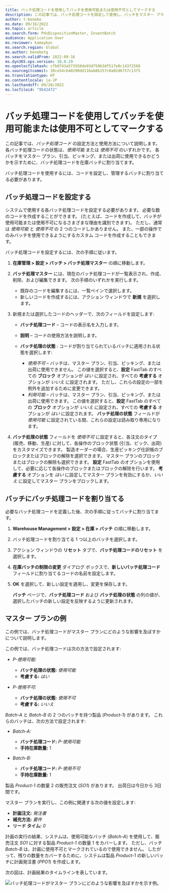 ```yaml
---
title: バッチ処理コードを使用してバッチを使用可能または使用不可としてマークする
description: この記事では、バッチ処理コードを設定して使用し、バッチをマスター プラン、引当、ピッキング、および出荷で使用できるまたは使用できないとマークする方法について説明します。
author: t-benebo
ms.date: 09/16/2022
ms.topic: article
ms.search.form: PdsDispositionMaster, InventBatch
audience: Application User
ms.reviewer: kamaybac
ms.search.region: Global
ms.author: benebotg
ms.search.validFrom: 2022-09-16
ms.dyn365.ops.version: 10.0.29
ms.openlocfilehash: cfb0743a573550de93d75063df517e0c143f2568
ms.sourcegitcommit: 20ce54cb40290dd116ab8b157c0a02d6757c13f5
ms.translationtype: HT
ms.contentlocale: ja-JP
ms.lasthandoff: 09/20/2022
ms.locfileid: "9542472"
---
```

# <a name="use-batch-disposition-codes-to-mark-batches-as-available-or-unavailable"></a>バッチ処理コードを使用してバッチを使用可能または使用不可としてマークする

この記事では、*バッチ処理コード* の設定方法と使用方法について説明します。 各バッチ処理コードの状態は、*使用可能* または *使用不可* のいずれかです。 各バッチをマスター プラン、引当、ピッキング、または出荷に使用できるかどうかを示すために、バッチ処理コードを在庫バッチに割り当てます。

バッチ処理コードを使用するには、コードを設定し、管理するバッチに割り当てる必要があります。

## <a name="set-up-batch-disposition-codes"></a>バッチ処理コードを設定する

システムで使用する各バッチ処理コードを設定する必要があります。 必要な数のコードを作成することができます。 (たとえば、コードを作成して、バッチが使用可能または使用不可になるさまざまな理由を識別できます)。 ただし、通常は *使用可能* と *使用不可* の 2 つのコードしかありません。 また、一部の操作でのみバッチを使用できるようにするカスタム コードを作成することもできます。

バッチ処理コードを設定するには、次の手順に従います。

1. **在庫管理 \> 設定 \> バッチ \> バッチ処理マスター** の順に移動します。
1. **バッチ処理マスター** には、現在のバッチ処理コードが一覧表示され、作成、削除、および編集できます。 次の手順のいずれかを実行します。

    - 既存のコードを編集するには、一覧ペインで選択します。
    - 新しいコードを作成するには、アクション ウィンドウで **新規** を選択します。

1. 新規または選択したコードのヘッダーで、次のフィールドを設定します:

    - **バッチ処理コード** – コードの表示名を入力します。
    - **説明** – コードの使用方法を説明します。
    - **バッチ処理の状態** : コードが割り当てられているバッチに適用される状態を選択します:

        - *使用不可* – バッチは、マスター プラン、引当、ピッキング、または出荷に使用できません。 この値を選択すると、**設定** FastTab のすべての **ブロック** オプションが *はい* に設定され、すべての **考慮する** オプションが *いいえ* に設定されます。 ただし、これらの設定の一部を例外を追加するために変更できます。
        - *利用可能* – バッチは、マスター プラン、引当、ピッキング、または出荷に使用できます。 この値を選択すると、**設定** FastTab のすべての **ブロック** オプションが *いいえ* に設定され、すべての **考慮する** オプションが *はい* に設定されます。 **バッチ処理の状態** フィールドが *使用可能* に設定されている間、これらの設定は読み取り専用になります。

1. **バッチ処理の状態** フィールドを *使用不可* に設定すると、各注文のタイプ (販売、移動、生産) に対して、各操作のブロック状態 (引当、ピック、出荷) をカスタマイズできます。 製造オーダーの場合、生産ピッキング仕訳帳のブロックまたはブロックの解除を選択できます。 マスター プランのブロックまたはブロックの解除も選択できます。 **設定** FastTab のオプションを使用して、必要に応じて各操作のブロックまたはブロックの解除を行います。 **考慮する** オプションを *はい* に設定してマスター プランを有効にするか、*いいえ* に設定してマスター プランをブロックします。

## <a name="assign-batch-disposition-codes-to-batches"></a>バッチにバッチ処理コードを割り当てる

必要なバッチ処理コードを定義した後、次の手順に従ってバッチに割り当てます。

1. **Warehouse Management \> 設定 \> 在庫 \> バッチ** の順に移動します。
1. バッチ処理コードを割り当てる 1 つ以上のバッチを選択します。
1. アクション ウィンドウの **リセット** タブで、**バッチ処理コードのリセット** を選択します。
1. **在庫バッチの制限の変更** ダイアログ ボックスで、**新しいバッチ処理コード** フィールドに割り当てるコードの名前を設定します。
1. **OK** を選択して、新しい設定を適用し、変更を保存します。

    **バッチ** ページで、**バッチ処理コード** および **バッチ処理の状態** の列の値が、選択したバッチの新しい設定を反映するように更新されます。

## <a name="master-planning-example"></a>マスター プランの例

この例では、バッチ処理コードがマスター プランにどのような影響を及ぼすかについて説明します。

この例では、バッチ処理コードは次の方法で設定されます:

- *P-使用可能:*

    - **バッチ処理の状態:** *使用可能*
    - **考慮する:** *はい*

- *P-使用不可:*

    - **バッチ処理の状態:** *使用不可*
    - **考慮する:** *いいえ*

*Batch-A* と *Batch-B* の 2 つのバッチを持つ製品 (*Product-1*) があります。 これらのバッチは、次の方法で設定されます:

- *Batch-A:*

    - **バッチ処理コード:** *P-使用可能*
    - **手持在庫数量:** 1

- *Batch-B:*

    - **バッチ処理コード:** *P-使用不可*
    - **手持在庫数量:** 1

製品 *Product-1* の数量 2 の販売注文 (*SO1*) があります。 出荷日は今日から 3日間です。

マスター プランを実行し、この例に関連する次の値を設定します:

- **計画注文:** *発注書*
- **補充方法:** *要件*
- **リード タイム:** *0*

計画の実行の結果、システムは、使用可能なバッチ (*Batch-A*) を使用して、販売注文 *SO1* に対する製品 *Product-1* の数量 1 をカバーします。 ただし、バッチ *Batch-B* は、計画に使用不可とマークされているので使用できません。 したがって、残りの数量をカバーするために、システムは製品 *Product-1* の新しいバッチに計画発注書 (*PPO1*) を作成します。

次の図は、計画結果のタイムラインを表しています。

![バッチ処理コードがマスター プランにどのような影響を及ぼすかを示す例。](media/batch-codes-planning-example.png "バッチ処理コードがマスター プランにどのような影響を及ぼすかを示す例")

